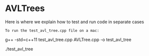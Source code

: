 # AVLTrees

Here is where we explain how to test and run code in separate cases

`To run the test_avl_tree.cpp file on a mac:`

g++ -std=c++11 test_avl_tree.cpp AVLTree.cpp -o test_avl_tree

./test_avl_tree